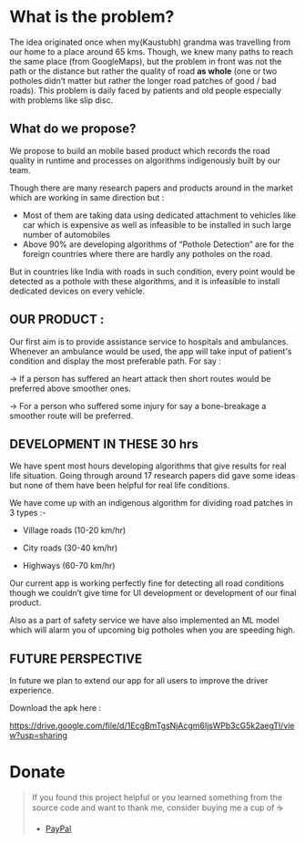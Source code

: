 # What is the problem?

The idea originated once when my(Kaustubh) grandma was travelling from our home to a place around 65 kms. Though, we knew many paths to reach the same place (from GoogleMaps), but the problem in front was not the path or the distance but rather the quality of road **as whole** (one or two potholes didn’t matter but rather the longer road patches of good / bad roads).
This problem is daily faced by patients and old people especially with problems like slip disc.

## What do we propose?

We propose to build an mobile based product which records the road quality in runtime and processes on algorithms indigenously built by our team.

Though there are many research papers and products around in the market which are working in same direction but :

- Most of them are taking data using dedicated attachment to vehicles like car which is expensive as well as infeasible to be installed in such large number of automobiles
- Above 90% are developing algorithms of “Pothole Detection” are for the foreign countries where there are hardly any potholes on the road.

But in countries like India with roads in such condition, every point would be detected as a pothole with these algorithms, and it is infeasible to install dedicated devices on every vehicle.

## OUR PRODUCT :

Our first aim is to provide assistance service to hospitals and ambulances. Whenever an ambulance would be used, the app will take input of patient's condition and display the most preferable path.
For say : 

-> If a person has suffered an heart attack then short routes would be preferred above smoother ones.

-> For a person who suffered some injury for say a bone-breakage a smoother route will be preferred.

## DEVELOPMENT IN THESE 30 hrs

We have spent most hours developing algorithms that give results for real life situation. Going through around 17 research papers did gave some ideas but none of them have been helpful for real life conditions.

We have come up with an indigenous algorithm for dividing road patches in 3 types :-

  * Village roads (10-20 km/hr)

  * City roads (30-40 km/hr)

  * Highways (60-70 km/hr)

Our current app is working perfectly fine for detecting all road conditions though we couldn’t give time for UI development or development of our final product.

Also as a part of safety service we have also implemented an ML model which will alarm you of upcoming big potholes when you are speeding high.

## FUTURE PERSPECTIVE 

In future we plan to extend our app for all users to improve the driver experience.

Download the apk here : 

https://drive.google.com/file/d/1EcgBmTgsNjAcgm6IjsWPb3cG5k2aegTl/view?usp=sharing

# Donate
> If you found this project helpful or you learned something from the source code and want to thank me, consider buying me a cup of :coffee:
>
> - [PayPal](https://www.paypal.me/aagarwal1012/)


